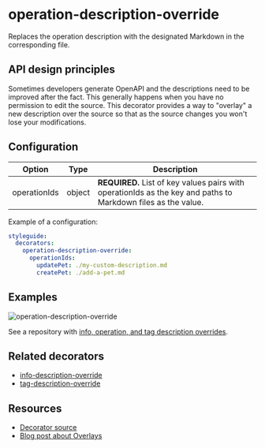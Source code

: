 # operation-description-override

Replaces the operation description with the designated Markdown in the corresponding file.

## API design principles

Sometimes developers generate OpenAPI and the descriptions need to be improved after the fact.
This generally happens when you have no permission to edit the source.
This decorator provides a way to "overlay" a new description over the source so that as the source changes you won't lose your modifications.


## Configuration

|Option|Type|Description|
|---|---|---|
|operationIds|object|**REQUIRED.** List of key values pairs with operationIds as the key and paths to Markdown files as the value.|

Example of a configuration:

```yaml
styleguide:
  decorators:
    operation-description-override:
      operationIds:
        updatePet: ./my-custom-description.md
        createPet: ./add-a-pet.md
```

## Examples

![operation-description-override](https://user-images.githubusercontent.com/1161871/140233186-50d4cf13-46bc-4414-8231-35f87179825e.png)


See a repository with [info, operation, and tag description overrides](https://github.com/redocly-demo/decorators-demo).

## Related decorators

- [info-description-override](./info-description-override.md)
- [tag-description-override](./tag-description-override.md)

## Resources

- [Decorator source](https://github.com/Redocly/redocly-cli/blob/master/packages/core/src/decorators/common/operation-description-override.ts)
- [Blog post about Overlays](../../../blog/openapi-overlays.md)
